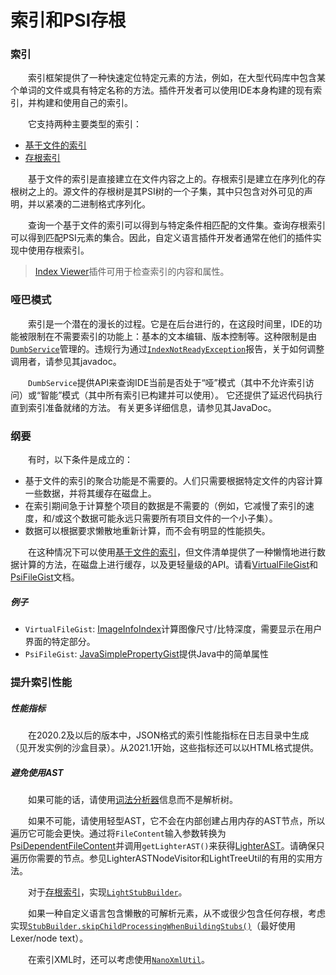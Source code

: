 # 索引和PSI存根

### 索引

&emsp;&emsp;索引框架提供了一种快速定位特定元素的方法，例如，在大型代码库中包含某个单词的文件或具有特定名称的方法。插件开发者可以使用IDE本身构建的现有索引，并构建和使用自己的索引。

&emsp;&emsp;它支持两种主要类型的索引：

- [基于文件的索引](https://plugins.jetbrains.com/docs/intellij/file-based-indexes.html)
- [存根索引](https://plugins.jetbrains.com/docs/intellij/stub-indexes.html)

&emsp;&emsp;基于文件的索引是直接建立在文件内容之上的。存根索引是建立在序列化的存根树之上的。源文件的存根树是其PSI树的一个子集，其中只包含对外可见的声明，并以紧凑的二进制格式序列化。

&emsp;&emsp;查询一个基于文件的索引可以得到与特定条件相匹配的文件集。查询存根索引可以得到匹配PSI元素的集合。因此，自定义语言插件开发者通常在他们的插件实现中使用存根索引。

> [Index Viewer](https://plugins.jetbrains.com/plugin/13029-index-viewer/)插件可用于检查索引的内容和属性。

### 哑巴模式

&emsp;&emsp;索引是一个潜在的漫长的过程。它是在后台进行的，在这段时间里，IDE的功能被限制在不需要索引的功能上：基本的文本编辑、版本控制等。这种限制是由[`DumbService`](https://github.com/JetBrains/intellij-community/blob/idea/231.8109.175/platform/core-api/src/com/intellij/openapi/project/DumbService.java)管理的。违规行为通过[`IndexNotReadyException`](https://github.com/JetBrains/intellij-community/blob/idea/231.8109.175/platform/core-api/src/com/intellij/openapi/project/IndexNotReadyException.java)报告，关于如何调整调用者，请参见其javadoc。

&emsp;&emsp;`DumbService`提供API来查询IDE当前是否处于“哑”模式（其中不允许索引访问）或“智能”模式（其中所有索引已构建并可以使用）。 它还提供了延迟代码执行直到索引准备就绪的方法。 有关更多详细信息，请参见其JavaDoc。

### 纲要

&emsp;&emsp;有时，以下条件是成立的：

- 基于文件的索引的聚合功能是不需要的。人们只需要根据特定文件的内容计算一些数据，并将其缓存在磁盘上。
- 在索引期间急于计算整个项目的数据是不需要的（例如，它减慢了索引的速度，和/或这个数据可能永远只需要所有项目文件的一个小子集）。
- 数据可以根据要求懒散地重新计算，而不会有明显的性能损失。

&emsp;&emsp;在这种情况下可以使用[基于文件的索引](https://plugins.jetbrains.com/docs/intellij/file-based-indexes.html)，但文件清单提供了一种懒惰地进行数据计算的方法，在磁盘上进行缓存，以及更轻量级的API。请看[VirtualFileGist](https://github.com/JetBrains/intellij-community/blob/idea/231.8109.175/platform/indexing-api/src/com/intellij/util/gist/VirtualFileGist.java)和[PsiFileGist](https://github.com/JetBrains/intellij-community/blob/idea/231.8109.175/platform/indexing-api/src/com/intellij/util/gist/PsiFileGist.java)文档。

##### 例子

- `VirtualFileGist`: [ImageInfoIndex](https://github.com/JetBrains/intellij-community/blob/idea/231.8109.175/images/src/org/intellij/images/index/ImageInfoIndex.java)计算图像尺寸/比特深度，需要显示在用户界面的特定部分。
- `PsiFileGist`: [JavaSimplePropertyGist](https://github.com/JetBrains/intellij-community/blob/idea/231.8109.175/java/java-indexing-impl/src/com/intellij/psi/impl/JavaSimplePropertyGist.kt)提供Java中的简单属性

### 提升索引性能

##### 性能指标

&emsp;&emsp;在2020.2及以后的版本中，JSON格式的索引性能指标在日志目录中生成（见开发实例的沙盒目录）。从2021.1开始，这些指标还可以以HTML格式提供。

##### 避免使用AST

&emsp;&emsp;如果可能的话，请使用[词法分析器](https://plugins.jetbrains.com/docs/intellij/implementing-lexer.html)信息而不是解析树。

&emsp;&emsp;如果不可能，请使用轻型AST，它不会在内部创建占用内存的AST节点，所以遍历它可能会更快。通过将`FileContent`输入参数转换为[PsiDependentFileContent](https://github.com/JetBrains/intellij-community/blob/idea/231.8109.175/platform/core-api/src/com/intellij/util/indexing/PsiDependentFileContent.java)并调用`getLighterAST()`来获得[LighterAST](https://github.com/JetBrains/intellij-community/blob/idea/231.8109.175/platform/core-api/src/com/intellij/lang/LighterAST.java)。请确保只遍历你需要的节点。参见LighterASTNodeVisitor和LightTreeUtil的有用的实用方法。

&emsp;&emsp;对于[存根索引](https://plugins.jetbrains.com/docs/intellij/stub-indexes.html)，实现[`LightStubBuilder`](https://github.com/JetBrains/intellij-community/blob/idea/231.8109.175/platform/core-impl/src/com/intellij/psi/stubs/LightStubBuilder.java)。

&emsp;&emsp;如果一种自定义语言包含懒散的可解析元素，从不或很少包含任何存根，考虑实现[`StubBuilder.skipChildProcessingWhenBuildingStubs()`](https://github.com/JetBrains/intellij-community/blob/idea/231.8109.175/platform/core-api/src/com/intellij/psi/StubBuilder.java)（最好使用Lexer/node text）。

&emsp;&emsp;在索引XML时，还可以考虑使用[`NanoXmlUtil`](https://github.com/JetBrains/intellij-community/blob/idea/231.8109.175/platform/indexing-impl/src/com/intellij/util/xml/NanoXmlUtil.java)。

